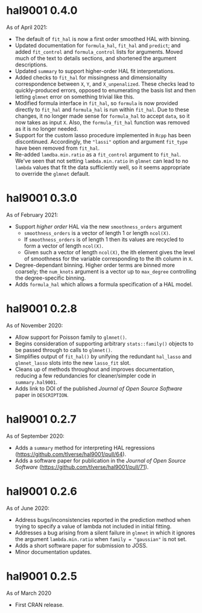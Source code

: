 # hal9001 0.4.0

As of April 2021:
* The default of `fit_hal` is now a first order smoothed HAL with binning.
* Updated documentation for `formula_hal`, `fit_hal` and `predict`; and
  added `fit_control` and `formula_control` lists for arguments. Moved much of
  the text to details sections, and shortened the argument descriptions.
* Updated `summary` to support higher-order HAL fit interpretations.
* Added checks to `fit_hal` for missingness and dimensionality correspondence
  between `X`, `Y`, and `X_unpenalized`. These checks lead to quickly-produced
  errors, opposed to enumerating the basis list and then letting `glmnet` error
  on something trivial like this.
* Modified formula interface in `fit_hal`, so `formula` is now provided
  directly to `fit_hal` and `formula_hal` is run within `fit_hal`. Due to these
  changes, it no longer made sense for `formula_hal` to accept `data`, so it
  now takes as input `X`. Also, the `formula_fit_hal` function was removed as
  it is no longer needed.
* Support for the custom lasso procedure implemented in `Rcpp` has been
  discontinued. Accordingly, the `"lassi"` option and argument `fit_type` have
  been removed from `fit_hal`.
* Re-added `lamdba.min.ratio` as a `fit_control` argument to `fit_hal`. We've 
  seen that not setting `lambda.min.ratio` in `glmnet` can lead to no `lambda` 
  values that fit the data sufficiently well, so it seems appropriate to 
  override the `glmnet` default.

# hal9001 0.3.0

As of February 2021:
* Support _higher order_ HAL via the new `smoothness_orders` argument
   * `smoothness_orders` is a vector of length 1 or length `ncol(X)`.
  * If `smoothness_orders` is of length 1 then its values are recycled to form
      a vector of length `ncol(X)`.
  * Given such a vector of length `ncol(X)`, the ith element gives the level of
    smoothness for the variable corresponding to the ith column in `X`.
* Degree-dependant binning. Higher order terms are binned more coarsely; the
  `num_knots` argument is a vector up to `max_degree` controlling the
  degree-specific binning.
* Adds `formula_hal` which allows a formula specification of a HAL model.

# hal9001 0.2.8

As of November 2020:
* Allow support for Poisson family to `glmnet()`.
* Begins consideration of supporting arbitrary `stats::family()` objects to be
  passed through to calls to `glmnet()`.
* Simplifies output of `fit_hal()` by unifying the redundant `hal_lasso` and
  `glmnet_lasso` slots into the new `lasso_fit` slot.
* Cleans up of methods throughout and improves documentation, reducing a few
  redundancies for cleaner/simpler code in `summary.hal9001`.
* Adds link to DOI of the published _Journal of Open Source Software_ paper in
  `DESCRIPTION`.

# hal9001 0.2.7

As of September 2020:
* Adds a `summary` method for interpreting HAL regressions
  (https://github.com/tlverse/hal9001/pull/64).
* Adds a software paper for publication in the _Journal of Open Source
  Software_ (https://github.com/tlverse/hal9001/pull/71).

# hal9001 0.2.6

As of June 2020:
* Address bugs/inconsistencies reported in the prediction method when trying to
  specify a value of lambda not included in initial fitting.
* Addresses a bug arising from a silent failure in `glmnet` in which it ignores
  the argument `lambda.min.ratio` when `family = "gaussian"` is not set.
* Adds a short software paper for submission to JOSS.
* Minor documentation updates.

# hal9001 0.2.5

As of March 2020
* First CRAN release.
